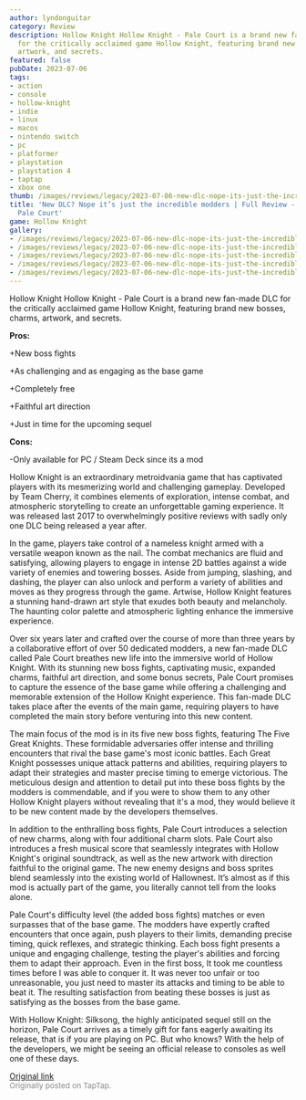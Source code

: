 ```yaml
---
author: lyndonguitar
category: Review
description: Hollow Knight Hollow Knight - Pale Court is a brand new fan-made DLC
  for the critically acclaimed game Hollow Knight, featuring brand new bosses, charms,
  artwork, and secrets.
featured: false
pubDate: 2023-07-06
tags:
- action
- console
- hollow-knight
- indie
- linux
- macos
- nintendo switch
- pc
- platformer
- playstation
- playstation 4
- taptap
- xbox one
thumb: /images/reviews/legacy/2023-07-06-new-dlc-nope-its-just-the-incredible-modders--full-review---hollow-knight-pale-court-0.avif
title: 'New DLC? Nope it’s just the incredible modders | Full Review - Hollow Knight:
  Pale Court'
game: Hollow Knight
gallery:
- /images/reviews/legacy/2023-07-06-new-dlc-nope-its-just-the-incredible-modders--full-review---hollow-knight-pale-court-0.avif
- /images/reviews/legacy/2023-07-06-new-dlc-nope-its-just-the-incredible-modders--full-review---hollow-knight-pale-court-1.avif
- /images/reviews/legacy/2023-07-06-new-dlc-nope-its-just-the-incredible-modders--full-review---hollow-knight-pale-court-2.avif
- /images/reviews/legacy/2023-07-06-new-dlc-nope-its-just-the-incredible-modders--full-review---hollow-knight-pale-court-3.avif
- /images/reviews/legacy/2023-07-06-new-dlc-nope-its-just-the-incredible-modders--full-review---hollow-knight-pale-court-4.avif
---
```

Hollow Knight
Hollow Knight - Pale Court is a brand new fan-made DLC for the critically acclaimed game Hollow Knight, featuring brand new bosses, charms, artwork, and secrets.


**Pros:**


+New boss fights

+As challenging and as engaging as the base game

+Completely free

+Faithful art direction

+Just in time for the upcoming sequel


**Cons:**


-Only available for PC / Steam Deck since its a mod

Hollow Knight is an extraordinary metroidvania game that has captivated players with its mesmerizing world and challenging gameplay. Developed by Team Cherry, it combines elements of exploration, intense combat, and atmospheric storytelling to create an unforgettable gaming experience. It was released last 2017 to overwhelmingly positive reviews with sadly only one DLC being released a year after.

In the game, players take control of a nameless knight armed with a versatile weapon known as the nail. The combat mechanics are fluid and satisfying, allowing players to engage in intense 2D battles against a wide variety of enemies and towering bosses. Aside from jumping, slashing, and dashing, the player can also unlock and perform a variety of abilities and moves as they progress through the game. Artwise, Hollow Knight features a stunning hand-drawn art style that exudes both beauty and melancholy. The haunting color palette and atmospheric lighting enhance the immersive experience.

Over six years later and crafted over the course of more than three years by a collaborative effort of over 50 dedicated modders, a new fan-made DLC called Pale Court breathes new life into the immersive world of Hollow Knight. With its stunning new boss fights, captivating music, expanded charms, faithful art direction, and some bonus secrets, Pale Court promises to capture the essence of the base game while offering a challenging and memorable extension of the Hollow Knight experience. This fan-made DLC takes place after the events of the main game, requiring players to have completed the main story before venturing into this new content.

The main focus of the mod is in its five new boss fights, featuring The Five Great Knights. These formidable adversaries offer intense and thrilling encounters that rival the base game's most iconic battles. Each Great Knight possesses unique attack patterns and abilities, requiring players to adapt their strategies and master precise timing to emerge victorious. The meticulous design and attention to detail put into these boss fights by the modders is commendable, and if you were to show them to any other Hollow Knight players without revealing that it's a mod, they would believe it to be new content made by the developers themselves.

In addition to the enthralling boss fights, Pale Court introduces a selection of new charms, along with four additional charm slots. Pale Court also introduces a fresh musical score that seamlessly integrates with Hollow Knight's original soundtrack, as well as the new artwork with direction faithful to the original game. The new enemy designs and boss sprites blend seamlessly into the existing world of Hallownest. It’s almost as if this mod is actually part of the game, you literally cannot tell from the looks alone.

Pale Court's difficulty level (the added boss fights) matches or even surpasses that of the base game. The modders have expertly crafted encounters that once again, push players to their limits, demanding precise timing, quick reflexes, and strategic thinking. Each boss fight presents a unique and engaging challenge, testing the player's abilities and forcing them to adapt their approach. Even in the first boss, It took me countless times before I was able to conquer it. It was never too unfair or too unreasonable, you just need to master its attacks and timing to be able to beat it. The resulting satisfaction from beating these bosses is just as satisfying as the bosses from the base game.

With Hollow Knight: Silksong, the highly anticipated sequel still on the horizon, Pale Court arrives as a timely gift for fans eagerly awaiting its release, that is if you are playing on PC. But who knows? With the help of the developers, we might be seeing an official release to consoles as well one of these days.

[Original link](https://m.taptap.io/post/5957287?share_id=10836a2cdf0d&utm_medium=share&utm_source=discord)<br><span style="font-size: 0.95em; color: #888;">Originally posted on TapTap.</span>